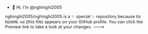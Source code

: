- 👋 Hi, I’m @nghinghi2005

nghinghi2005/nghinghi2005 is a ✨ special ✨ repository because its `README.md` (this file) appears on your GitHub profile.
You can click the Preview link to take a look at your changes.
--->
